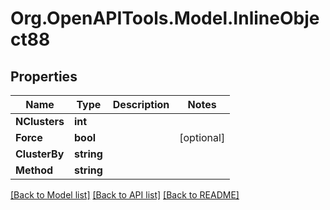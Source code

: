 
# Org.OpenAPITools.Model.InlineObject88

## Properties

Name | Type | Description | Notes
------------ | ------------- | ------------- | -------------
**NClusters** | **int** |  | 
**Force** | **bool** |  | [optional] 
**ClusterBy** | **string** |  | 
**Method** | **string** |  | 

[[Back to Model list]](../README.md#documentation-for-models)
[[Back to API list]](../README.md#documentation-for-api-endpoints)
[[Back to README]](../README.md)

